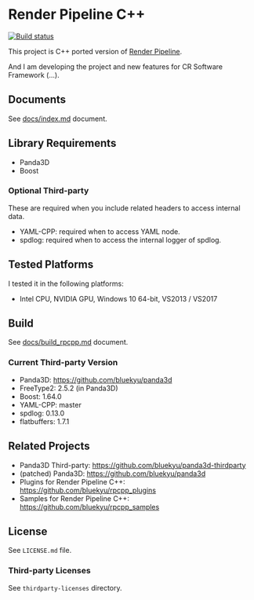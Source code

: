 # Render Pipeline C++

[![Build status](https://ci.appveyor.com/api/projects/status/uo5j9rd751aux6l1/branch/master?svg=true)](https://ci.appveyor.com/project/bluekyu/render-pipeline-cpp/branch/master)

This project is C++ ported version of [Render Pipeline](https://github.com/tobspr/RenderPipeline).

And I am developing the project and new features for CR Software Framework (...).



## Documents
See [docs/index.md](docs/index.md) document.



## Library Requirements
- Panda3D
- Boost

### Optional Third-party
These are required when you include related headers to access internal data.

- YAML-CPP: required when to access YAML node.
- spdlog: required when to access the internal logger of spdlog.



## Tested Platforms
I tested it in the following platforms:
- Intel CPU, NVIDIA GPU, Windows 10 64-bit, VS2013 / VS2017



## Build
See [docs/build_rpcpp.md](docs/build_rpcpp.md) document.

### Current Third-party Version
- Panda3D: https://github.com/bluekyu/panda3d
- FreeType2: 2.5.2 (in Panda3D)
- Boost: 1.64.0
- YAML-CPP: master
- spdlog: 0.13.0
- flatbuffers: 1.7.1



## Related Projects
- Panda3D Third-party: https://github.com/bluekyu/panda3d-thirdparty
- (patched) Panda3D: https://github.com/bluekyu/panda3d
- Plugins for Render Pipeline C++: https://github.com/bluekyu/rpcpp_plugins
- Samples for Render Pipeline C++: https://github.com/bluekyu/rpcpp_samples



## License
See `LICENSE.md` file.

### Third-party Licenses
See `thirdparty-licenses` directory.
